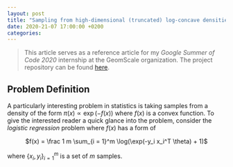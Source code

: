 ```yaml
---
layout: post
title: "Sampling from high-dimensional (truncated) log-concave densities with GeomScale"
date: 2020-21-07 17:00:00 +0200
categories:
---
```


> This article serves as a reference article for my _Google Summer of Code 2020_ internship at the GeomScale organization. The project repository can be found [here](https://github.com/GeomScale/volume_approximation). 



## Problem Definition

A particularly interesting problem in statistics is taking samples from a density of the form $\pi(x) \propto \exp(-f(x))$ where $f(x)$ is a convex function. To give the interested reader a quick glance into the problem, consider the _logistic regression_ problem where $f(x)$ has a form of

<center>
$f(x) = \frac 1 m \sum_{i = 1}^m \log(\exp(-y_i x_i^T \theta) + 1)$
</center>

where $\{x_i, y_i \}_{i =1}^m$ is a set of $m$ samples. 